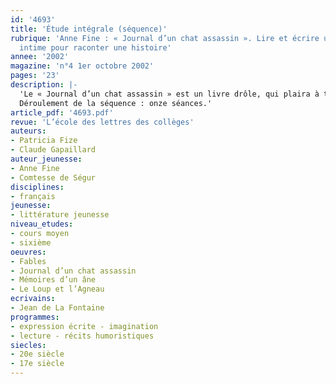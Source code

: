```yaml
---
id: '4693'
title: 'Étude intégrale (séquence)'
rubrique: 'Anne Fine : « Journal d’un chat assassin ». Lire et écrire un faux journal
  intime pour raconter une histoire'
annee: '2002'
magazine: 'n°4 1er octobre 2002'
pages: '23'
description: |-
  'Le « Journal d’un chat assassin » est un livre drôle, qui plaira à tous les jeunes lecteurs. C’est pourquoi cet article propose cette séquence en début de sixième. Écrire « à la manière de » doit mettre en évidence et utiliser la très forte interaction qui se joue entre l’écriture et la lecture. Comme il est par ailleurs difficile de proposer une écriture qui s’adresse à de réels lecteurs, l’auteur de l’article a élaboré ce projet d’écriture en groupes et en partenariat avec une école primaire : une classe de CM2 associée peut écrire aussi de ces faux journaux intimes et les textes peuvent être échangés entre les deux classes, l’ensemble de ces productions étant destiné à des élèves de CE1 ou CE2. Toutefois, le projet reste réalisable sans ce partenariat et les textes écrits peuvent aussi avoir d’autres lecteurs : ceux d’une autre classe de sixième, un jury élisant le meilleur texte, etc. Cette démarche permet de vérifier avec les élèves que les programmes de CM2 et de sixième affichent des objectifs semblables. Les élèves devraient dorénavant mieux comprendre la continuité des activités qui leur sont proposées.
  Déroulement de la séquence : onze séances.'
article_pdf: '4693.pdf'
revue: 'L’école des lettres des collèges'
auteurs:
- Patricia Fize
- Claude Gapaillard
auteur_jeunesse:
- Anne Fine
- Comtesse de Ségur
disciplines:
- français
jeunesse:
- littérature jeunesse
niveau_etudes:
- cours moyen
- sixième
oeuvres:
- Fables
- Journal d’un chat assassin
- Mémoires d’un âne
- Le Loup et l’Agneau
ecrivains:
- Jean de La Fontaine
programmes:
- expression écrite - imagination
- lecture - récits humoristiques
siecles:
- 20e siècle
- 17e siècle
---
```


